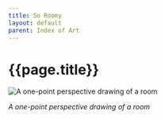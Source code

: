 ```yaml
---
title: So Roomy
layout: default
parent: Index of Art
---
```


# {{page.title}}

![A one-point perspective drawing of a room](/assets/images/art300/SoRoomy.png)

*A one-point perspective drawing of a room*